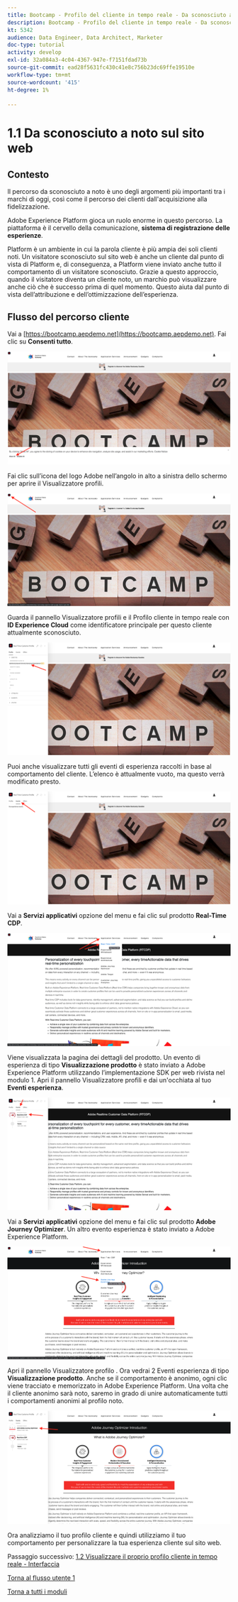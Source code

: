 ```yaml
---
title: Bootcamp - Profilo del cliente in tempo reale - Da sconosciuto a noto sul sito web
description: Bootcamp - Profilo del cliente in tempo reale - Da sconosciuto a noto sul sito web
kt: 5342
audience: Data Engineer, Data Architect, Marketer
doc-type: tutorial
activity: develop
exl-id: 32a084a3-4c04-4367-947e-f7151fdad73b
source-git-commit: ead28f5631fc430c41e8c756b23dc69ffe19510e
workflow-type: tm+mt
source-wordcount: '415'
ht-degree: 1%

---
```


# 1.1 Da sconosciuto a noto sul sito web

## Contesto

Il percorso da sconosciuto a noto è uno degli argomenti più importanti tra i marchi di oggi, così come il percorso dei clienti dall&#39;acquisizione alla fidelizzazione.

Adobe Experience Platform gioca un ruolo enorme in questo percorso. La piattaforma è il cervello della comunicazione, **sistema di registrazione delle esperienze**.

Platform è un ambiente in cui la parola cliente è più ampia dei soli clienti noti. Un visitatore sconosciuto sul sito web è anche un cliente dal punto di vista di Platform e, di conseguenza, a Platform viene inviato anche tutto il comportamento di un visitatore sconosciuto. Grazie a questo approccio, quando il visitatore diventa un cliente noto, un marchio può visualizzare anche ciò che è successo prima di quel momento. Questo aiuta dal punto di vista dell’attribuzione e dell’ottimizzazione dell’esperienza.

## Flusso del percorso cliente

Vai a [https://bootcamp.aepdemo.net](https://bootcamp.aepdemo.net). Fai clic su **Consenti tutto**.

![DSN](./images/web8.png)

Fai clic sull’icona del logo Adobe nell’angolo in alto a sinistra dello schermo per aprire il Visualizzatore profili.

![Demo](./images/pv1.png)

Guarda il pannello Visualizzatore profili e il Profilo cliente in tempo reale con **ID Experience Cloud** come identificatore principale per questo cliente attualmente sconosciuto.

![Demo](./images/pv2.png)

Puoi anche visualizzare tutti gli eventi di esperienza raccolti in base al comportamento del cliente. L’elenco è attualmente vuoto, ma questo verrà modificato presto.

![Demo](./images/pv3.png)

Vai a **Servizi applicativi** opzione del menu e fai clic sul prodotto **Real-Time CDP**.

![Demo](./images/pv4.png)

Viene visualizzata la pagina dei dettagli del prodotto. Un evento di esperienza di tipo **Visualizzazione prodotto** è stato inviato a Adobe Experience Platform utilizzando l’implementazione SDK per web rivista nel modulo 1. Apri il pannello Visualizzatore profili e dai un&#39;occhiata al tuo **Eventi esperienza**.

![Demo](./images/pv5.png)

Vai a **Servizi applicativi** opzione del menu e fai clic sul prodotto **Adobe Journey Optimizer**. Un altro evento esperienza è stato inviato a Adobe Experience Platform.

![Demo](./images/pv7.png)

Apri il pannello Visualizzatore profilo . Ora vedrai 2 Eventi esperienza di tipo **Visualizzazione prodotto**. Anche se il comportamento è anonimo, ogni clic viene tracciato e memorizzato in Adobe Experience Platform. Una volta che il cliente anonimo sarà noto, saremo in grado di unire automaticamente tutti i comportamenti anonimi al profilo noto.

![Demo](./images/pv8.png)

Ora analizziamo il tuo profilo cliente e quindi utilizziamo il tuo comportamento per personalizzare la tua esperienza cliente sul sito web.

Passaggio successivo: [1.2 Visualizzare il proprio profilo cliente in tempo reale - Interfaccia](./ex2.md)

[Torna al flusso utente 1](./uc1.md)

[Torna a tutti i moduli](../../overview.md)
